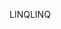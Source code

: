 <span data-ttu-id="7f83e-101">LINQ</span><span class="sxs-lookup"><span data-stu-id="7f83e-101">LINQ</span></span>
